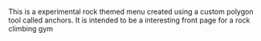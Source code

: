 This is a experimental rock themed menu created using a custom polygon tool called anchors.
It is intended to be a interesting front page for a rock climbing gym
